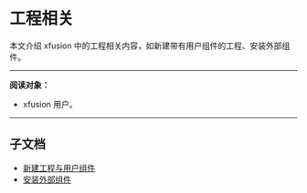 # 工程相关

本文介绍 xfusion 中的工程相关内容，如新建带有用户组件的工程、安装外部组件。

---

**阅读对象：**

- xfusion 用户。

---

## 子文档

- [新建工程与用户组件](new_project_and_user_component.md)
- [安装外部组件](install_external_components.md)
